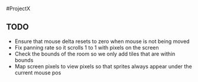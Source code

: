 #ProjectX

## TODO
 * Ensure that mouse delta resets to zero when mouse is not being moved
 * Fix panning rate so it scrolls 1 to 1 with pixels on the screen
 * Check the bounds of the room so we only add tiles that are within bounds
 * Map screen pixels to view pixels so that sprites always appear under the current mouse pos
